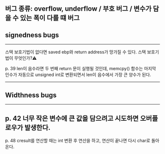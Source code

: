 버그 종류: overflow, underflow / 부호 버그 / 변수가 담을 수 있는 폭이 다를 떄 버그
---
## signedness bugs
---
스택 보호기법이 없다면 saved ebp와 return address가 망가질 수 있다.
스택 보호기법이 무엇인가?⚠️
  
p. 39
len이 음수라면 두 번째 return 문이 실행될 것인데, memcpy() 함수는 마지막 인수가 자동으로 unsigned int로 변환되면서 len이 음수에서 가장 큰 양수가 된다.
  
---
## Widthness bugs
---
p. 42
너무 작은 변수에 큰 값을 담으려고 시도하면 오버플로우가 발생한다.
---
p. 48
cresult를 연산할 때는 int 변환 후 연산을 하고, 연산이 끝나면 다시 char로 돌아온다.